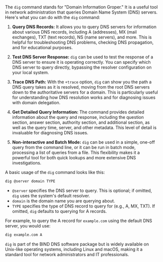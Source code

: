 The `dig` command stands for "Domain Information Groper." It is a useful tool in network administration that queries Domain Name System (DNS) servers. Here's what you can do with the `dig` command:

1. **Query DNS Records:** It allows you to query DNS servers for information about various DNS records, including A (addresses), MX (mail exchanges), TXT (text records), NS (name servers), and more. This is helpful for troubleshooting DNS problems, checking DNS propagation, and for educational purposes.

2. **Test DNS Server Response:** `dig` can be used to test the response of a DNS server to ensure it is operating correctly. You can specify which DNS server to query directly, bypassing the resolver configuration on your local system.

3. **Trace DNS Path:** With the `+trace` option, `dig` can show you the path a DNS query takes as it is resolved, moving from the root DNS servers down to the authoritative servers for a domain. This is particularly useful for understanding how DNS resolution works and for diagnosing issues with domain delegation.

4. **Get Detailed Query Information:** The command provides detailed information about the query and response, including the question section, answer section, authority section, and additional section, as well as the query time, server, and other metadata. This level of detail is invaluable for diagnosing DNS issues.

5. **Non-interactive and Batch Mode:** `dig` can be used in a simple, one-off query from the command line, or it can be run in batch mode, processing a list of queries from a file. This flexibility makes it a powerful tool for both quick lookups and more extensive DNS investigations.

A basic usage of the `dig` command looks like this:
```sh
dig @server domain TYPE
```
- `@server` specifies the DNS server to query. This is optional; if omitted, `dig` uses the system's default resolver.
- `domain` is the domain name you are querying about.
- `TYPE` specifies the type of DNS record to query for (e.g., A, MX, TXT). If omitted, `dig` defaults to querying for A records.

For example, to query the A record for `example.com` using the default DNS server, you would use:
```sh
dig example.com A
```

`dig` is part of the BIND DNS software package but is widely available on Unix-like operating systems, including Linux and macOS, making it a standard tool for network administrators and IT professionals.